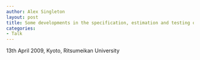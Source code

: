 ```yaml
---
author: Alex Singleton
layout: post
title: Some developments in the specification, estimation and testing of geodemographic classifications
categories:
- Talk
---
```


<script async class="speakerdeck-embed" data-id="77ce713055c7013170687a910018b245" data-ratio="1.33333333333333" src="//speakerdeck.com/assets/embed.js"></script>

13th April 2009, Kyoto, Ritsumeikan University




